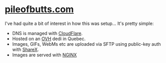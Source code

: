 # [pileofbutts.com](https://pileofbutts.com)

I've had quite a bit of interest in how this was setup... It's pretty simple:

* DNS is managed with [CloudFlare](https://www.cloudflare.com/).
* Hosted on an [OVH](https://www.ovh.com/) dedi in Quebec.
* Images, GIFs, WebMs etc are uploaded via SFTP using public-key auth with [ShareX](https://getsharex.com/).
* Images are served with [NGINX](https://www.nginx.com/)
